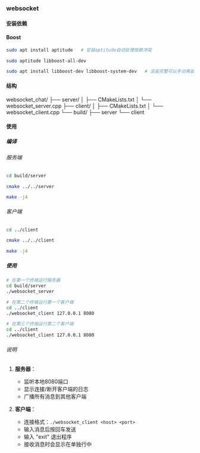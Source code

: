 ### websocket


#### 安装依赖

#### Boost

```bash
sudo apt install aptitude   # 安装aptitude自动处理依赖冲突

sudo aptitude libboost-all-dev

sudo apt install libboost-dev libboost-system-dev   # 没装完整可以手动再装一遍
```

#### 结构

websocket_chat/
├── server/
│   ├── CMakeLists.txt
│   └── websocket_server.cpp
├── client/
│   ├── CMakeLists.txt
│   └── websocket_client.cpp
└── build/
    ├── server
    └── client

#### 使用

##### 编译

###### 服务端

```bash
cd build/server

cmake ../../server

make -j4
```

###### 客户端

```bash
cd ../client

cmake ../../client

make -j4
```

##### 使用

```bash
# 在第一个终端运行服务器
cd build/server
./websocket_server

# 在第二个终端运行第一个客户端
cd ../client
./websocket_client 127.0.0.1 8080

# 在第三个终端运行第二个客户端
cd ../client
./websocket_client 127.0.0.1 8080
```

###### 说明

1. **服务器**：
   - 监听本地8080端口
   - 显示连接/断开客户端的日志
   - 广播所有消息到其他客户端

2. **客户端**：
   - 连接格式：`./websocket_client <host> <port>`
   - 输入消息后按回车发送
   - 输入 "exit" 退出程序
   - 接收消息时会显示在单独行中
